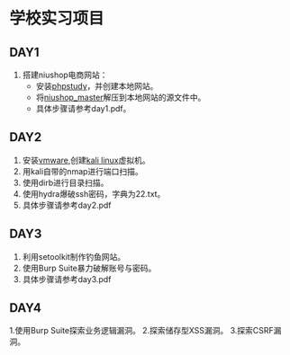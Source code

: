 # 学校实习项目
## DAY1
1. 搭建niushop电商网站：
    - 安装[phpstudy][1]，并创建本地网站。
    - 将[niushop_master][1]解压到本地网站的源文件中。
    - 具体步骤请参考day1.pdf。

## DAY2
1. 安装[vmware][2],创建[kali linux][3]虚拟机。
2. 用kali自带的nmap进行端口扫描。
3. 使用dirb进行目录扫描。
4. 使用hydra爆破ssh密码，字典为22.txt。
5. 具体步骤请参考day2.pdf

## DAY3
1. 利用setoolkit制作钓鱼网站。
2. 使用Burp Suite暴力破解账号与密码。
3. 具体步骤请参考day3.pdf

## DAY4
1.使用Burp Suite探索业务逻辑漏洞。
2.探索储存型XSS漏洞。
3.探索CSRF漏洞。



[1]:https://pan.baidu.com/s/1j6dCUqH44RF9Ic5xmZLl8Q 
[2]:https://www.vmware.com
[3]:https://www.kali.org

